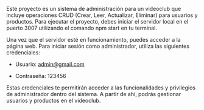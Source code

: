 Este proyecto es un sistema de administración para un videoclub que incluye operaciones CRUD (Crear, Leer, Actualizar, Eliminar) para usuarios y productos. Para ejecutar el proyecto, debes iniciar el servidor local en el puerto 3007 utilizando el comando npm start en tu terminal.

Una vez que el servidor esté en funcionamiento, puedes acceder a la página web. Para iniciar sesión como administrador, utiliza las siguientes credenciales:


* Usuario: admin@gmail.com
  
* Contraseña: 123456
  
Estas credenciales te permitirán acceder a las funcionalidades y privilegios de administrador dentro del sistema. A partir de ahí, podrás gestionar usuarios y productos en el videoclub.




